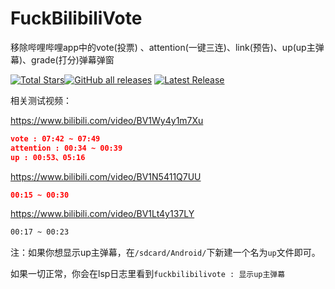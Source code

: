 # FuckBilibiliVote
移除哔哩哔哩app中的vote(投票) 、attention(一键三连)、link(预告)、up(up主弹幕)、grade(打分)弹幕弹窗

[![Total Stars](https://img.shields.io/github/stars/zerorooot/FuckBilibiliVote?style=social)](https://github.com/zerorooot/FuckBilibiliVote/)<a href="https://github.com/zerorooot/FuckBilibiliVote"><img alt="GitHub all releases" src="https://img.shields.io/github/downloads/Xposed-Modules-Repo/github.zerorooot.fuckbilibilivote/total?label=Downloads"></a> [![Latest Release](https://img.shields.io/github/v/release/zerorooot/FuckBilibiliVote?label=Latest%20Release)](https://github.com/zerorooot/FuckBilibiliVote/releases)

相关测试视频：

https://www.bilibili.com/video/BV1Wy4y1m7Xu

```json
vote : 07:42 ~ 07:49
attention : 00:34 ~ 00:39
up : 00:53、05:16
```

 https://www.bilibili.com/video/BV1N5411Q7UU

```json
00:15 ~ 00:30
```

https://www.bilibili.com/video/BV1Lt4y137LY
```txt
00:17 ~ 00:23
```

注：如果你想显示up主弹幕，在`/sdcard/Android/`下新建一个名为`up`文件即可。

如果一切正常，你会在lsp日志里看到`fuckbilibilivote : 显示up主弹幕`
